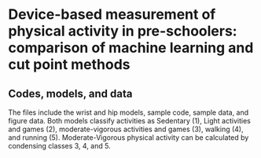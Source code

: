 # Device-based measurement of physical activity in pre-schoolers: comparison of machine learning and cut point methods
## Codes, models, and data
The files include the wrist and hip models, sample code, sample data, and figure data.
Both models classify activities as Sedentary (1), Light activities and games (2), moderate-vigorous activities and games (3), walking (4), and running (5). Moderate-Vigorous physical activity can be calculated by condensing classes 3, 4, and 5.
